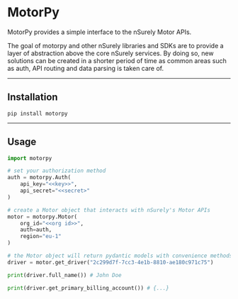 # MotorPy

MotorPy provides a simple interface to the nSurely Motor APIs.

The goal of motorpy and other nSurely libraries and SDKs are to provide a layer of abstraction above the core nSurely services. By doing so, new solutions can be created in a shorter period of time as common areas such as auth, API routing and data parsing is taken care of.

---

## Installation

`pip install motorpy`

---

## Usage

```python
import motorpy

# set your authorization method
auth = motorpy.Auth(
    api_key="<<key>>",
    api_secret="<<secret>"
)

# create a Motor object that interacts with nSurely's Motor APIs
motor = motorpy.Motor(
    org_id="<<org id>>",
    auth=auth,
    region="eu-1"
)

# the Motor object will return pydantic models with convenience methods
driver = motor.get_driver("2c299d7f-7cc3-4e1b-8810-ae180c971c75")

print(driver.full_name()) # John Doe

print(driver.get_primary_billing_account()) # {...}
```